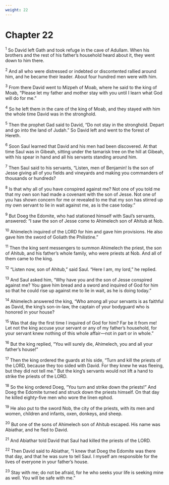 ```yaml
---
weight: 22
---
```


# Chapter 22

<sup>1</sup> So David left Gath and took refuge in the cave of Adullam. When his brothers and the rest of his father’s household heard about it, they went down to him there. 

<sup>2</sup> And all who were distressed or indebted or discontented rallied around him, and he became their leader. About four hundred men were with him. 

<sup>3</sup> From there David went to Mizpeh of Moab, where he said to the king of Moab, “Please let my father and mother stay with you until I learn what God will do for me.” 

<sup>4</sup> So he left them in the care of the king of Moab, and they stayed with him the whole time David was in the stronghold. 

<sup>5</sup> Then the prophet Gad said to David, “Do not stay in the stronghold. Depart and go into the land of Judah.” So David left and went to the forest of Hereth. 

<sup>6</sup> Soon Saul learned that David and his men had been discovered. At that time Saul was in Gibeah, sitting under the tamarisk tree on the hill at Gibeah, with his spear in hand and all his servants standing around him. 

<sup>7</sup> Then Saul said to his servants, “Listen, men of Benjamin! Is the son of Jesse giving all of you fields and vineyards and making you commanders of thousands or hundreds? 

<sup>8</sup> Is that why all of you have conspired against me? Not one of you told me that my own son had made a covenant with the son of Jesse. Not one of you has shown concern for me or revealed to me that my son has stirred up my own servant to lie in wait against me, as is the case today.” 

<sup>9</sup> But Doeg the Edomite, who had stationed himself with Saul’s servants, answered: “I saw the son of Jesse come to Ahimelech son of Ahitub at Nob. 

<sup>10</sup> Ahimelech inquired of the LORD for him and gave him provisions. He also gave him the sword of Goliath the Philistine.” 

<sup>11</sup> Then the king sent messengers to summon Ahimelech the priest, the son of Ahitub, and his father’s whole family, who were priests at Nob. And all of them came to the king. 

<sup>12</sup> “Listen now, son of Ahitub,” said Saul. “Here I am, my lord,” he replied. 

<sup>13</sup> And Saul asked him, “Why have you and the son of Jesse conspired against me? You gave him bread and a sword and inquired of God for him so that he could rise up against me to lie in wait, as he is doing today.” 

<sup>14</sup> Ahimelech answered the king, “Who among all your servants is as faithful as David, the king’s son-in-law, the captain of your bodyguard who is honored in your house? 

<sup>15</sup> Was that day the first time I inquired of God for him? Far be it from me! Let not the king accuse your servant or any of my father’s household, for your servant knew nothing of this whole affair—not in part or in whole.” 

<sup>16</sup> But the king replied, “You will surely die, Ahimelech, you and all your father’s house!” 

<sup>17</sup> Then the king ordered the guards at his side, “Turn and kill the priests of the LORD, because they too sided with David. For they knew he was fleeing, but they did not tell me.” But the king’s servants would not lift a hand to strike the priests of the LORD. 

<sup>18</sup> So the king ordered Doeg, “You turn and strike down the priests!” And Doeg the Edomite turned and struck down the priests himself. On that day he killed eighty-five men who wore the linen ephod. 

<sup>19</sup> He also put to the sword Nob, the city of the priests, with its men and women, children and infants, oxen, donkeys, and sheep. 

<sup>20</sup> But one of the sons of Ahimelech son of Ahitub escaped. His name was Abiathar, and he fled to David. 

<sup>21</sup> And Abiathar told David that Saul had killed the priests of the LORD. 

<sup>22</sup> Then David said to Abiathar, “I knew that Doeg the Edomite was there that day, and that he was sure to tell Saul. I myself am responsible for the lives of everyone in your father’s house. 

<sup>23</sup> Stay with me; do not be afraid, for he who seeks your life is seeking mine as well. You will be safe with me.” 


